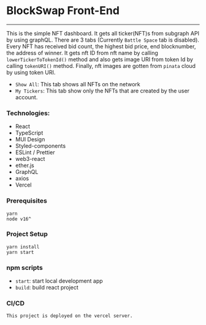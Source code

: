 # BlockSwap Front-End

---

This is the simple NFT dashboard.
It gets all ticker(NFT)s from subgraph API by using graphQL. There are 3 tabs (Currently `Battle Space` tab is disabled).
Every NFT has received bid count, the highest bid price, end blocknumber, the address of winner.
It gets nft ID from nft name by calling `lowerTickerToTokenId()` method and also gets image URI from token Id by calling `tokenURI()` method.
Finally, nft images are gotten from `pinata` cloud by using token URI.

- `Show All`: This tab shows all NFTs on the network
- `My Tickers`: This tab show only the NFTs that are created by the user account.

### Technologies:

- React
- TypeScript
- MUI Design
- Styled-components
- ESLint / Prettier
- web3-react
- ether.js
- GraphQL
- axios
- Vercel

### Prerequisites

```
yarn
node v16^
```

### Project Setup

```
yarn install
yarn start
```

### npm scripts

- `start`: start local development app
- `build`: build react project

### CI/CD

```
This project is deployed on the vercel server.
```
